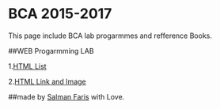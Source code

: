 # BCA 2015-2017
This page include BCA lab progarmmes and refference Books.


##WEB Progarmming LAB

1.[HTML List](https://github.com/salmanfarisvp/BCA-2015-2017-/blob/master/6th%20Semester/WebProgarmming%20LAB/order_unorder.html)


2.[HTML Link and Image](https://github.com/salmanfarisvp/BCA-2015-2017-/blob/master/6th%20Semester/WebProgarmming%20LAB/hyperlink.html)






##made by [Salman Faris](https://github.com/salmanfarisvp) with Love.
